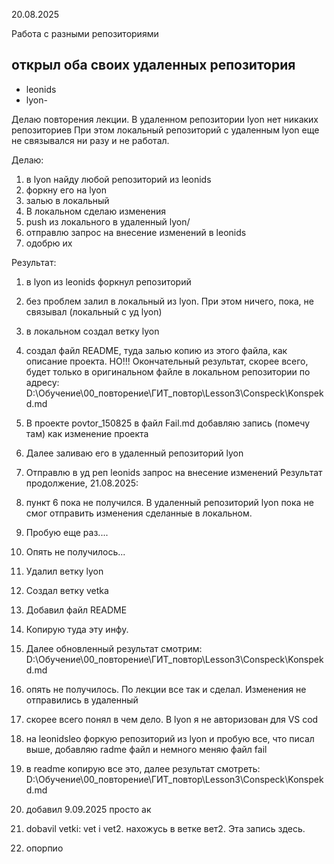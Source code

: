 20.08.2025

Работа с разными репозиториями

## открыл оба своих удаленных репозитория
* leonids
* lyon-

Делаю повторения лекции. В удаленном репозитории lyon нет никаких репозиториев
При этом локальный репозиторий с удаленным lyon еще не связывался ни разу и не работал.

Делаю:
1. в lyon найду любой репозиторий из leonids
2. форкну его на lyon
3. залью в локальный
4. В локальном сделаю изменения
5. push из локального в удаленный lyon/
6. отправлю запрос на внесение изменений в leonids
7. одобрю их

Результат:
1. в lyon из leonids форкнул репозиторий
2. без проблем залил в локальный из lyon. При этом ничего, пока, не связывал (локальный с уд lyon)
3. в локальном создал ветку lyon
4. создал файл README, туда залью копию из этого файла, как описание проекта. НО!!! Окончательный результат, скорее всего, будет только в оригинальном файле в локальном репозитории по адресу: D:\Обучение\00_повторение\ГИТ_повтор\Lesson3\Conspeck\Konspekd.md
5. В проекте povtor_150825 в файл Fail.md добавляю запись (помечу там) как изменение проекта
6. Далее заливаю его в удаленный репозиторий lyon
7. Отправлю в уд реп leonids запрос на внесение изменений
Результат продолжение, 21.08.2025:
8. пункт 6 пока не получился. В удаленный репозиторий lyon пока не смог отправить изменения сделанные в локальном.
9. Пробую еще раз....
10. Опять не получилось...
11. Удалил ветку lyon
12. Создал ветку vetka
13. Добавил файл README
14. Копирую туда эту инфу. 
15. Далее обновленный результат смотрим: D:\Обучение\00_повторение\ГИТ_повтор\Lesson3\Conspeck\Konspekd.md

16. опять не получилось. По лекции все так и сделал. Изменения не отправились в удаленный

17. скорее всего понял в чем дело. В lyon я не авторизован для VS cod
18. на leonidsleo форкую репозиторий из lyon и пробую все, что писал выше, добавляю radme файл и немного меняю файл fail
19. в readme копирую все это, далее результат смотреть: D:\Обучение\00_повторение\ГИТ_повтор\Lesson3\Conspeck\Konspekd.md

20. добавил 9.09.2025 просто ак

21. dobavil vetki: vet i vet2. нахожусь в ветке вет2. Эта запись здесь.

22. опорпио